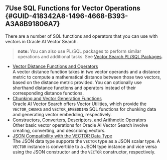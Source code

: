 ## 7Use SQL Functions for Vector Operations {#GUID-418342A8-1496-4668-B393-A3A8B91806A7}

There are a number of SQL functions and operators that you can use with vectors in Oracle AI Vector Search.

> **note:** You can also use PL/SQL packages to perform similar operations and additional tasks. See [Vector Search PL/SQL Packages](vector-search-pl-sql-packages-node.md#GUID-04ACF179-957C-4F03-AC1D-4DA44B3E12A2). 

  * [Vector Distance Functions and Operators](vector-distance-functions-and-operators.md)  
A vector distance function takes in two vector operands and a distance metric to compute a mathematical distance between those two vectors, based on the distance metric provided. You can optionally use shorthand distance functions and operators instead of their corresponding distance functions. 
  * [Chunking and Vector Generation Functions](chunking-and-vector-generation-functions.md)  
Oracle AI Vector Search offers Vector Utilities, which provide the `VECTOR_CHUNKS` and `VECTOR_EMBEDDING` SQL functions for chunking data and generating vector embedding, respectively. 
  * [Constructors, Converters, Descriptors, and Arithmetic Operators](constructors-converters-descriptors-and-arithmetic-operators.md)  
Other basic vector operations for Oracle AI Vector Search involve creating, converting, and describing vectors. 
  * [JSON Compatibility with the VECTOR Data Type](json-compatibility-vector-data-type.md)  
The JSON data type supports the `VECTOR` type as a JSON scalar type. A `VECTOR` instance is convertible to a JSON type instance and vice versa using the JSON constructor and the `VECTOR` constructor, respectively. 


